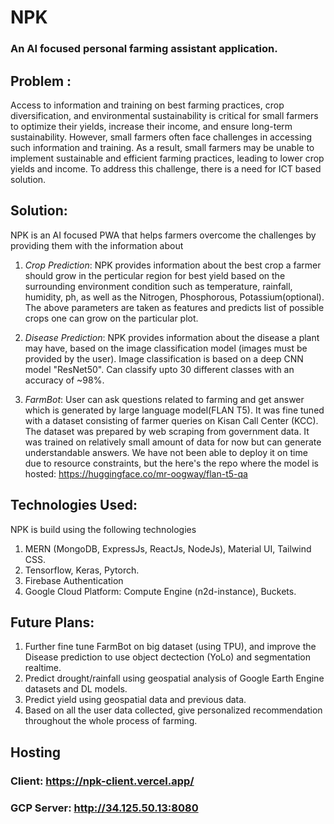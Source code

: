 # NPK
### An AI focused personal farming assistant application.

## Problem : 
Access to information and training on best farming practices, crop diversification, and environmental sustainability is critical for small farmers to optimize their yields, increase their income, and ensure long-term sustainability. However, small farmers often face challenges in accessing such information and training. As a result, small farmers may be unable to implement sustainable and efficient farming practices, leading to lower crop yields and income. To address this challenge, there is a need for ICT based solution.

## Solution: 
NPK is an AI focused PWA that helps farmers overcome the challenges by providing them with the information about

1. *Crop Prediction*: NPK provides information about the best crop a farmer should grow in the perticular region for best yield based on the surrounding environment condition such as temperature, rainfall, humidity, ph, as well as the Nitrogen, Phosphorous, Potassium(optional). 
The above parameters are taken as features and predicts list of possible crops one can grow on the particular plot.

2. *Disease Prediction*: NPK provides information about the disease a plant may have, based on the image classification model (images must be provided by the user). Image classification is based on a deep CNN model "ResNet50". Can classify upto 30 different classes with an accuracy of ~98%.

3. *FarmBot*: User can ask questions related to farming and get answer which is generated by large language model(FLAN T5). It was fine tuned with a dataset consisting of farmer queries on 
Kisan Call Center (KCC). The dataset was prepared by web scraping from government data. It was trained on relatively small amount of data for now but can generate understandable answers. We have not been able to deploy it on time due to resource constraints, but the here's the repo where the model is hosted: https://huggingface.co/mr-oogway/flan-t5-qa

## Technologies Used: 
NPK is build using the following technologies
1. MERN (MongoDB, ExpressJs, ReactJs, NodeJs), Material UI, Tailwind CSS.
2. Tensorflow, Keras, Pytorch.
3. Firebase Authentication
4. Google Cloud Platform: Compute Engine (n2d-instance), Buckets.

## Future Plans:

1. Further fine tune FarmBot on big dataset (using TPU), and improve the Disease prediction to use object dectection (YoLo) and segmentation realtime. 
2. Predict drought/rainfall using geospatial analysis of Google Earth Engine datasets and DL models.
3. Predict yield using geospatial data and previous data.
4. Based on all the user data collected, give personalized recommendation throughout the whole process of farming.

## Hosting

### Client: https://npk-client.vercel.app/
### GCP Server: http://34.125.50.13:8080